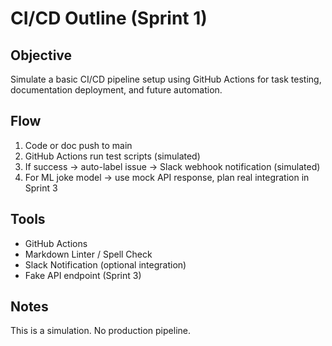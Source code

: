 #  CI/CD Outline (Sprint 1)

## Objective
Simulate a basic CI/CD pipeline setup using GitHub Actions for task testing, documentation deployment, and future automation.

## Flow
1. Code or doc push to main
2. GitHub Actions run test scripts (simulated)
3. If success → auto-label issue → Slack webhook notification (simulated)
4. For ML joke model → use mock API response, plan real integration in Sprint 3

## Tools
- GitHub Actions
- Markdown Linter / Spell Check
- Slack Notification (optional integration)
- Fake API endpoint (Sprint 3)

## Notes
This is a simulation. No production pipeline.
